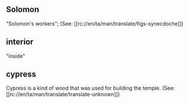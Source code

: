 ## Solomon ##

"Solomon's workers"; (See: [[rc://en/ta/man/translate/figs-synecdoche]])

## interior ##

"inside"

## cypress ##

Cypress is a kind of wood that was used for building the temple. (See: [[rc://en/ta/man/translate/translate-unknown]])